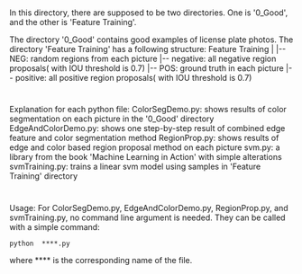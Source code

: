 #
In this directory, there are supposed to be two directories.
One is '0_Good', and the other is 'Feature Training'.

The directory '0_Good' contains good examples of license plate photos.
The directory 'Feature Training' has a following structure:
	Feature Training
		|
		|-- NEG: 	random regions from each picture
		|-- negative: 	all negative region proposals( with IOU threshold is 0.7)
		|-- POS: 	ground truth in each picture
		|-- positive:	all positive region proposals( with IOU threshold is 0.7)
#
Explanation for each python file:
ColorSegDemo.py: 	shows results of color segmentation on each picture in the '0_Good' directory
EdgeAndColorDemo.py:	shows one step-by-step result of combined edge feature and color segmentation method
RegionProp.py:		shows results of edge and color based region proposal method on each picture
svm.py:			a library from the book 'Machine Learning in Action' with simple alterations
svmTraining.py:		trains a linear svm model using samples in 'Feature Training' directory
#
Usage:
For ColorSegDemo.py, EdgeAndColorDemo.py, RegionProp.py, and svmTraining.py, no command line argument is needed.
They can be called with a simple command:

	python	****.py

where **** is the corresponding name of the file.

